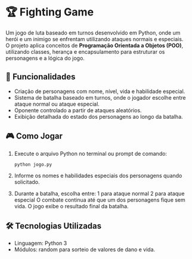 # 🏆 Fighting Game  

Um jogo de luta baseado em turnos desenvolvido em Python, onde um herói e um inimigo se enfrentam utilizando ataques normais e especiais.  
O projeto aplica conceitos de **Programação Orientada a Objetos (POO)**, utilizando classes, herança e encapsulamento para estruturar os personagens e a lógica do jogo.  

## 📌 Funcionalidades  

- Criação de personagens com nome, nível, vida e habilidade especial.  
- Sistema de batalha baseado em turnos, onde o jogador escolhe entre ataque normal ou ataque especial.  
- Oponente controlado a partir de ataques aleatórios.  
- Exibição detalhada do estado dos personagens ao longo da batalha.  

## 🎮 Como Jogar  

1. Execute o arquivo Python no terminal ou prompt de comando:  

   ```bash
   python jogo.py
2. Informe os nomes e habilidades especiais dos personagens quando solicitado.
3. Durante a batalha, escolha entre:
    1 para ataque normal
    2 para ataque especial
    O combate continua até que um dos personagens fique sem vida.
    O jogo exibe o resultado final da batalha.

## 🛠 Tecnologias Utilizadas
- Linguagem: Python 3
- Módulos: random para sorteio de valores de dano e vida.
